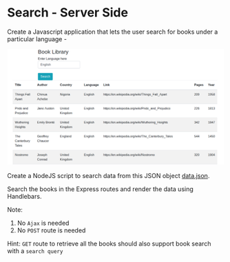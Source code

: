 # Search - Server Side

Create a Javascript application that lets the user search for books under a particular language - 

![book library](book-library.png)

Create a NodeJS script to search data from this JSON object [data.json](data.json).

Search the books in the Express routes and render the data using Handlebars.

Note: 
1. No `Ajax` is needed
2. No `POST` route is needed

Hint:
`GET` route to retrieve all the books should also support book search with a `search query`
